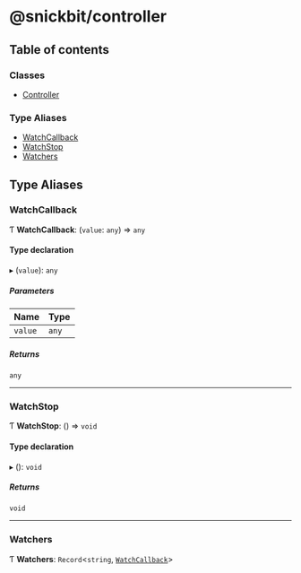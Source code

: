 # @snickbit/controller

## Table of contents

### Classes

- [Controller](classes/Controller.md)

### Type Aliases

- [WatchCallback](README.md#watchcallback)
- [WatchStop](README.md#watchstop)
- [Watchers](README.md#watchers)

## Type Aliases

### WatchCallback

Ƭ **WatchCallback**: (`value`: `any`) => `any`

#### Type declaration

▸ (`value`): `any`

##### Parameters

| Name | Type |
| :------ | :------ |
| `value` | `any` |

##### Returns

`any`

___

### WatchStop

Ƭ **WatchStop**: () => `void`

#### Type declaration

▸ (): `void`

##### Returns

`void`

___

### Watchers

Ƭ **Watchers**: `Record`<`string`, [`WatchCallback`](README.md#watchcallback)\>
